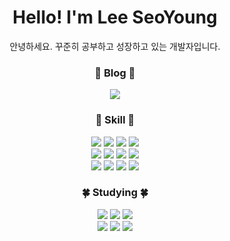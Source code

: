 <div align="center">
  
# Hello! I'm Lee SeoYoung

안녕하세요. 꾸준히 공부하고 성장하고 있는 개발자입니다.
<br>

### 🌸 Blog 🌸
<a href="https://baby-hippo.github.io" target="_blank"><img src="https://img.shields.io/badge/Tech Blog-FFADC9?style=flat-square&logo=github&logoColor=white"/></a>
<br>

### 🌼 Skill 🌼
<img src="https://img.shields.io/badge/JAVA-007396?style=flat-square&logo=java&logoColor=white"/>
<img src="https://img.shields.io/badge/Javascript-F7DF1E?style=flat-square&logo=javascript&logoColor=white"/>
<img src="https://img.shields.io/badge/Vue.js-4FC08D?style=flat-square&logo=vuedotjs&logoColor=white"/>
<img src="https://img.shields.io/badge/jQuery-0769AD?style=flat-square&logo=jquery&logoColor=white"/>
<br>
<img src="https://img.shields.io/badge/Spring Boot-6DB33F?style=flat-square&logo=SpringBoot&logoColor=white"/>
<img src="https://img.shields.io/badge/Vuetify-1867C0?style=flat-square&logo=vuetify&logoColor=white"/>
<img src="https://img.shields.io/badge/Docker-2496ED?style=flat-square&logo=Docker&logoColor=white"/>
<img src="https://img.shields.io/badge/Node.js-339933?style=flat-square&logo=nodedotjs&logoColor=white"/>
<br>
<img src="https://img.shields.io/badge/MariaDB-003545?style=flat-square&logo=MariaDB&logoColor=white"/>
<img src="https://img.shields.io/badge/Oracle-F80000?style=flat-square&logo=oracle&logoColor=white"/>
<img src="https://img.shields.io/badge/Linux-FCC624?style=flat-square&logo=linux&logoColor=white"/>
<img src="https://img.shields.io/badge/CentOS-262577?style=flat-square&logo=centos&logoColor=white"/>
<br>


### 🍀 Studying 🍀
<img src="https://img.shields.io/badge/React-61DAFB?style=flat-square&logo=react&logoColor=white"/>
<img src="https://img.shields.io/badge/dart-0175C2?style=flat-square&logo=dart&logoColor=white"/>
<img src="https://img.shields.io/badge/Flutter-02569B?style=flat-square&logo=flutter&logoColor=white"/>
<br>
<img src="https://img.shields.io/badge/Ubuntu-E95420?style=flat-square&logo=Ubuntu&logoColor=white"/>
<img src="https://img.shields.io/badge/Apache Tomcat-F8DC75?style=flat-square&logo=apachetomcat&logoColor=white"/>
<img src="https://img.shields.io/badge/NGINX-009639?style=flat-square&logo=NGINX&logoColor=white"/>
<br>

</div>
